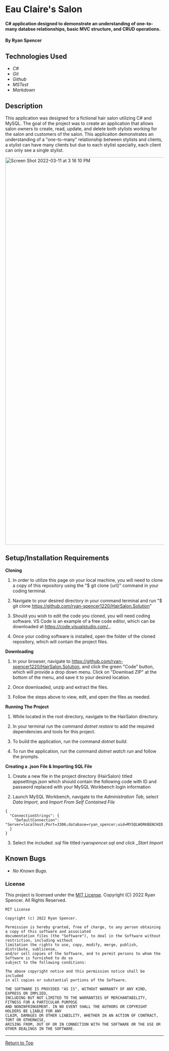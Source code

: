 # Eau Claire's Salon

#### C# application designed to demonstrate an understanding of one-to-many databse relationships, basic MVC structure, and CRUD operations.

#### By Ryan Spencer

## Technologies Used

- _C#_
- _Git_
- _Github_
- _MSTest_
- _Markdown_

## Description

This application was designed for a fictional hair salon utilizing C# and MySQL. The goal of the project was to create an application that allows salon owners to create, read, update, and delete both stylists working for the salon and customers of the salon. This applicaiton demonstrates an understanding of a "one-to-many" relationship between stylists and clients, a stylist can have many clients but due to each stylist specialty, each client can only see a single stylist.

<img width="1228" alt="Screen Shot 2022-03-11 at 3 16 10 PM" src="https://user-images.githubusercontent.com/86761275/157994541-0c25086f-f981-43a6-b684-78f097023b01.png">

## Setup/Installation Requirements

**Cloning**

1. In order to utilize this page on your local machine, you will need to clone a copy of this repository using the "$ git clone {url}" command in your coding terminal.

2. Navigate to your desired directory in your command terminal and run "$ git clone https://github.com/ryan-spencer1220/HairSalon.Solution"

3. Should you wish to edit the code you cloned, you will need coding software. VS Code is an example of a free code editor, which can be downloaded at https://code.visualstudio.com/_.

4. Once your coding software is installed, open the folder of the cloned repository, which will contain the project files.

**Downloading**

1. In your browser, navigate to https://github.com/ryan-spencer1220/HairSalon.Solution, and click the green "Code" button, which will provide a drop down menu. Click on "Download ZIP" at the bottom of the menu, and save it to your desired location.

2. Once downloaded, unzip and extract the files.

3. Follow the steps above to view, edit, and open the files as needed.

**Running The Project**

1. While located in the root directory, navigate to the HairSalon directory.

2. In your terminal run the command _dotnet restore_ to add the required dependencies and tools for this project.

3. To build the application, run the command _dotnet build_.

4. To run the application, run the command _dotnet watch run_ and follow the prompts.

**Creating a .json File & Importing SQL File**

1. Create a new file in the project directory (HairSalon) titled appsettings.json which should contain the following code with ID and password replaced with your MySQL Workbench login information

2. Launch MySQL Workbench, navigate to the _Administration Tab_, select _Data Import_, and _Import From Self Contained File_

```
{
  "ConnectionStrings": {
    "DefaultConnection": "Server=localhost;Port=3306;database=ryan_spencer;uid=MYSQLWORKBENCHID;pwd=MYSQLWORKBENCHPASSWORD;"
  }
}

```

3. Select the included .sql file titled ryan*spencer.sql and click \_Start Import*

## Known Bugs

- _No Known Bugs._

### License

This project is licensed under the [MIT License](https://opensource.org/licenses/MIT). Copyright (C) 2022 Ryan Spencer. All Rights Reserved.

```
MIT License

Copyright (c) 2022 Ryan Spencer.

Permission is hereby granted, free of charge, to any person obtaining a copy of this software and associated
documentation files (the "Software"), to deal in the Software without restriction, including without
limitation the rights to use, copy, modify, merge, publish, distribute, sublicense,
and/or sell copies of the Software, and to permit persons to whom the Software is furnished to do so
subject to the following conditions:

The above copyright notice and this permission notice shall be included
in all copies or substantial portions of the Software.

THE SOFTWARE IS PROVIDED "AS IS", WITHOUT WARRANTY OF ANY KIND, EXPRESS OR IMPLIED,
INCLUDING BUT NOT LIMITED TO THE WARRANTIES OF MERCHANTABILITY, FITNESS FOR A PARTICULAR PURPOSE
AND NONINFRINGEMENT. IN NO EVENT SHALL THE AUTHORS OR COPYRIGHT HOLDERS BE LIABLE FOR ANY
CLAIM, DAMAGES OR OTHER LIABILITY, WHETHER IN AN ACTION OF CONTRACT, TORT OR OTHERWISE,
ARISING FROM, OUT OF OR IN CONNECTION WITH THE SOFTWARE OR THE USE OR OTHER DEALINGS IN THE SOFTWARE.
```

---

<a href="#">Return to Top</a>

